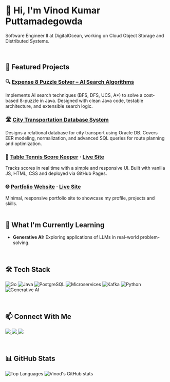 # 👋 Hi, I'm Vinod Kumar Puttamadegowda

Software Engineer II at DigitalOcean, working on Cloud Object Storage and Distributed Systems.

<br>

## 🚀 Featured Projects

### 🔍 [Expense 8 Puzzle Solver – AI Search Algorithms](https://github.com/vinodpgowda/AI-8-puzzle-solver)
Implements AI search techniques (BFS, DFS, UCS, A*) to solve a cost-based 8-puzzle in Java. Designed with clean Java code, testable architecture, and extensible search logic.

### 🛣️ [City Transportation Database System](https://github.com/harshitha-ravi/city-transportation-database-system)
Designs a relational database for city transport using Oracle DB. Covers EER modeling, normalization, and advanced SQL queries for route planning and optimization.

### 🏓 [Table Tennis Score Keeper](https://github.com/vinodpgowda/score-keeper) · [Live Site](https://vinodpgowda.github.io/score-keeper/)
Tracks scores in real time with a simple and responsive UI. Built with vanilla JS, HTML, CSS and deployed via GitHub Pages.

### 🌐 [Portfolio Website](https://github.com/vinodpgowda/portfolio-website) · [Live Site](https://vinodpgowda.github.io/portfolio/)
Minimal, responsive portfolio site to showcase my profile, projects and skills.  
<br>


## 🌱 What I'm Currently Learning
- **Generative AI:** Exploring applications of LLMs in real-world problem-solving.  
<br>

## 🛠️ Tech Stack

<p align="left">
  <img src="https://img.shields.io/badge/Go-00ADD8?style=for-the-badge&logo=go&logoColor=white" alt="Go"/>
  <img src="https://img.shields.io/badge/Java-007396?style=for-the-badge&logo=java&logoColor=white" alt="Java"/>
  <!-- <img src="https://img.shields.io/badge/Spring_Boot-6DB33F?style=for-the-badge&logo=spring-boot&logoColor=white" alt="Spring Boot"/> -->
  <img src="https://img.shields.io/badge/PostgreSQL-336791?style=for-the-badge&logo=postgresql&logoColor=white" alt="PostgreSQL"/>
  <img src="https://img.shields.io/badge/Microservices-FF6F00?style=for-the-badge&logo=stackshare&logoColor=white" alt="Microservices"/>
  <img src="https://img.shields.io/badge/Kafka-231F20?style=for-the-badge&logo=apache-kafka&logoColor=white" alt="Kafka"/>
  <!-- <img src="https://img.shields.io/badge/JUnit-25A162?style=for-the-badge&logo=junit5&logoColor=white" alt="JUnit"/> -->
  <!-- <img src="https://img.shields.io/badge/AWS-232F3E?style=for-the-badge&logo=amazonaws&logoColor=white" alt="AWS"/> -->
  <!-- <img src="https://img.shields.io/badge/Jenkins-D24939?style=for-the-badge&logo=jenkins&logoColor=white" alt="Jenkins"/>
  <img src="https://img.shields.io/badge/Maven-C71A36?style=for-the-badge&logo=apachemaven&logoColor=white" alt="Maven"/>
  <img src="https://img.shields.io/badge/JavaScript-F7DF1E?style=for-the-badge&logo=javascript&logoColor=black" alt="JavaScript"/> -->
  <!-- <img src="https://img.shields.io/badge/React-20232A?style=for-the-badge&logo=react&logoColor=61DAFB" alt="React"/> -->
  <img src="https://img.shields.io/badge/Python-3776AB?style=for-the-badge&logo=python&logoColor=white" alt="Python"/>
  <img src="https://img.shields.io/badge/Generative%20AI-000000?style=for-the-badge&logo=openai&logoColor=white" alt="Generative AI"/>
</p>
<br>

## 📫 Connect With Me

<p align="left">
  <a href="mailto:vinodkputtamadegowda@gmail.com">
    <img src="https://img.shields.io/badge/Email-D14836?style=for-the-badge&logo=gmail&logoColor=white"/>
  </a>
  <a href="https://www.linkedin.com/in/vinodpgowda">
    <img src="https://img.shields.io/badge/LinkedIn-0077B5?style=for-the-badge&logo=linkedin&logoColor=white"/>
  </a>
  <a href="https://github.com/vinodpgowda">
    <img src="https://img.shields.io/badge/GitHub-181717?style=for-the-badge&logo=github&logoColor=white"/>
  </a>
</p>
<br>

## 📊 GitHub Stats

![Top Languages](https://github-readme-stats.vercel.app/api/top-langs/?username=vinodpgowda&layout=compact&theme=radical)
![Vinod's GitHub stats](https://github-readme-stats.vercel.app/api?username=vinodpgowda&show_icons=true&theme=radical)
